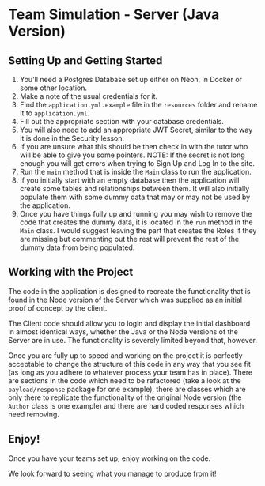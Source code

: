 # Team Simulation - Server (Java Version)

## Setting Up and Getting Started

1. You'll need a Postgres Database set up either on Neon, in Docker or some other location. 
2. Make a note of the usual credentials for it.
3. Find the `application.yml.example` file in the `resources` folder and rename it to `application.yml`.
4. Fill out the appropriate section with your database credentials.
5. You will also need to add an appropriate JWT Secret, similar to the way it is done in the Security lesson.
6. If you are unsure what this should be then check in with the tutor who will be able to give you some pointers. NOTE: If the secret is not long enough you will get errors when trying to Sign Up and Log In to the site.
7. Run the `main` method that is inside the `Main` class to run the application.
8. If you initially start with an empty database then the application will create some tables and relationships between them. It will also initially populate them with some dummy data that may or may not be used by the application.
9. Once you have things fully up and running you may wish to remove the code that creates the dummy data, it is located in the `run` method in the `Main` class. I would suggest leaving the part that creates the Roles if they are missing but commenting out the rest will prevent the rest of the dummy data from being populated.

## Working with the Project

The code in the application is designed to recreate the functionality that is found in the Node version of the Server which was supplied as an initial proof of concept by the client.

The Client code should allow you to login and display the initial dashboard in almost identical ways, whether the Java or the Node versions of the Server are in use. The functionality is severely limited beyond that, however.

Once you are fully up to speed and working on the project it is perfectly acceptable to change the structure of this code in any way that you see fit (as long as you adhere to whatever process your team has in place). There are sections in the code which need to be refactored (take a look at the `payload/response` package for one example), there are classes which are only there to replicate the functionality of the original Node version (the `Author` class is one example) and there are hard coded responses which need removing. 

## Enjoy!

Once you have your teams set up, enjoy working on the code.

We look forward to seeing what you manage to produce from it!